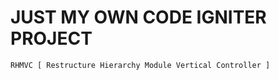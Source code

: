 # JUST MY OWN CODE IGNITER PROJECT

```
RHMVC [ Restructure Hierarchy Module Vertical Controller ]
```


